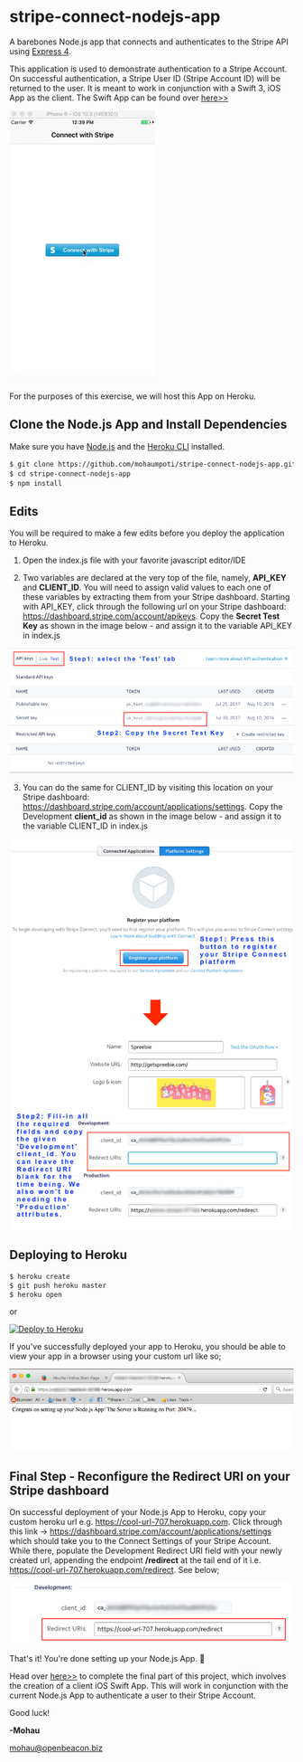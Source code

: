# stripe-connect-nodejs-app

A barebones Node.js app that connects and authenticates to the Stripe API using [Express 4](http://expressjs.com/).

This application is used to demonstrate authentication to a Stripe Account. On
successful authentication, a Stripe User ID (Stripe Account ID) will be returned to the user. It is meant to work in conjunction with a Swift 3, iOS App as the client. The Swift App can be found over [here>>]

![](public/stripe_connect_demo.gif?raw=true)


For the purposes of this exercise, we will host this App on Heroku.


## Clone the Node.js App and Install Dependencies

Make sure you have [Node.js](http://nodejs.org/) and the [Heroku CLI](https://cli.heroku.com/) installed.

```sh
$ git clone https://github.com/mohaumpoti/stripe-connect-nodejs-app.git # or clone your own fork
$ cd stripe-connect-nodejs-app
$ npm install
```


## Edits

You will be required to make a few edits before you deploy the application to Heroku.

1. Open the index.js file with your favorite javascript editor/IDE

2. Two variables are declared at the very top of the file, namely, **API_KEY** and **CLIENT_ID**. You will need to assign valid values to each one of these variables by extracting them from your Stripe dashboard. Starting with API_KEY, click through the following url on your Stripe dashboard: https://dashboard.stripe.com/account/apikeys. Copy the **Secret Test Key** as shown in the image below - and assign it to the variable API_KEY in index.js

![](public/API_KEY.png?raw=true)


3. You can do the same for CLIENT_ID by visiting this location on your Stripe dashboard: https://dashboard.stripe.com/account/applications/settings. Copy the Development **client_id** as shown in the image below - and assign it to the variable CLIENT_ID in index.js

![](public/CLIENT_ID.png?raw=true)


## Deploying to Heroku

```
$ heroku create
$ git push heroku master
$ heroku open
```
or

[![Deploy to Heroku](https://www.herokucdn.com/deploy/button.png)](https://heroku.com/deploy)


If you've successfully deployed your app to Heroku, you should be able to view your app in a browser using your custom url like so;

![](public/heroku_url.png?raw=true)


## Final Step - Reconfigure the Redirect URI on your Stripe dashboard

On successful deployment of your Node.js App to Heroku, copy your custom heroku url e.g. https://cool-url-707.herokuapp.com. Click through this link -> https://dashboard.stripe.com/account/applications/settings which should take you to the Connect Settings of your Stripe Account. While there, populate the Development Redirect URI field with your newly created url, appending the endpoint **/redirect** at the tail end of it i.e. https://cool-url-707.herokuapp.com/redirect. See below;

![](public/REDIRECT_URI.png?raw=true)


That's it! You're done setting up your Node.js App. 👏

Head over [here>>] to complete the final part of this project, which involves the creation of a client iOS Swift App. This will work in conjunction with the current Node.js App to authenticate a user to their Stripe Account.


Good luck!

**-Mohau**

mohau@openbeacon.biz


[here>>]: https://github.com/mohaumpoti/stripe-connect-ios-app
"# nexterstripe-main" 
